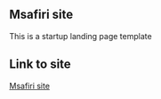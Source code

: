 ## Msafiri site

This is a startup landing page template

## Link to site

[Msafiri site](https://paulrimiru.github.io/msafiri-site/)
